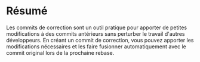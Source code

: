 # Résumé

Les commits de correction sont un outil pratique pour apporter de petites modifications à des commits antérieurs sans perturber le travail d'autres développeurs. En créant un commit de correction, vous pouvez apporter les modifications nécessaires et les faire fusionner automatiquement avec le commit original lors de la prochaine rebase.
